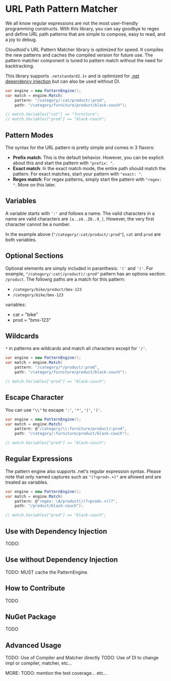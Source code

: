 # URL Path Pattern Matcher

We all know regular expressions are not the most user-friendly programming constructs. With this library, you can say goodbye to regex and define URL path patterns that are simple to compose, easy to read, and a joy to debug.

Cloudtoid's URL Pattern Matcher library is optimized for speed. It compiles the new patterns and caches the compiled version for future use. The pattern matcher component is tuned to pattern match without the need for backtracking.

This library supports `.netstandard2.1+` and is optimized for [.net dependency injection](https://docs.microsoft.com/en-us/aspnet/core/fundamentals/dependency-injection?view=aspnetcore-3.1) but can also be used without DI.

``` csharp
var engine = new PatternEngine();
var match = engine.Match(
    pattern: "/category/:cat/product/:prod",
    path: "/category/furniture/product/black-couch");

// match.Variables["cat"] == "furniture";
// match.Variables["prod"] == "black-couch";
```

## Pattern Modes

The syntax for the URL pattern is pretty simple and comes in 3 flavors:

- **Prefix match**: This is the default behavior. However, you can be explicit about this and start the pattern with `"prefix: "`.
- **Exact match**: In the exact match mode, the entire path should match the pattern. For exact matches, start your pattern with `"exact: "`.
- **Regex match**: For regex patterns, simply start the pattern with `"regex: "`. More on this later.

## Variables

A variable starts with `':'` and follows a name. The valid characters in a name are valid characters are `[a..zA..Z0..9_]`. However, the very first character cannot be a number.

In the example above (`"/category/:cat/product/:prod"`), `cat` and `prod` are both variables.

## Optional Sections

Optional elements are simply included in paranthesis: `'('` and `')'`. For example, `"/category/:cat(/product)/:prod"` pattern has an optiona section: `/product`. The followig paths are a match for this pattern:

- `/category/bike/product/bmx-123`
- `/category/bike/bmx-123`

variables:

- cat = "bike"
- prod = "bmx-123"

## Wildcards

`*` in patterns are wildcards and match all characters except for `'/'`.

``` csharp
var engine = new PatternEngine();
var match = engine.Match(
    pattern: "/category/*/product/:prod",
    path: "/category/furniture/product/black-couch");

// match.Variables["prod"] == "black-couch";
```

## Escape Character

You can use `"\\"` to escape `':'`, `'*'`, `'('`, `')'`.

``` csharp
var engine = new PatternEngine();
var match = engine.Match(
    pattern: @"/category/\\:furniture/product/:prod",
    path: "/category/:furniture/product/black-couch");

// match.Variables["prod"] == "black-couch";
```

## Regular Expressions

The pattern engine also supports .net's regular expression syntax. Please note that only named captures such as `"(?<prod>.+)"` are allowed and are treated as variables. 

``` csharp
var engine = new PatternEngine();
var match = engine.Match(
    pattern: @"regex: \A/product(/(?<prod>.+))?",
    path: "/product/black-couch");

// match.Variables["prod"] == "black-couch";
```

## Use with Dependency Injection
TODO: 

## Use without Dependency Injection
TODO: MUST cache the PatternEngine.

## How to Contribute
TODO 

## NuGet Package
TODO

## Advanced Usage
TODO: Use of Compiler and Matcher directly
TODO: Use of DI to change impl or compiler, matcher, etc...


MORE:
TODO: mention the test coverage... etc...